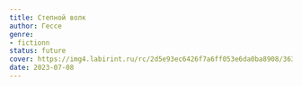 ```yaml
---
title: Степной волк
author: Гессе
genre:
- fictionn
status: future
cover: https://img4.labirint.ru/rc/2d5e93ec6426f7a6ff053e6da0ba8908/363x561q80/books44/434062/cover.jpg?1613060702
date: 2023-07-08
---
```


